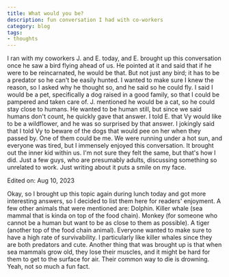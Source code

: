 ```yaml
---
title: What would you be?
description: fun conversation I had with co-workers
category: blog
tags:
- thoughts
---
```


I ran with my coworkers J. and E. today, and E. brought up this conversation once he saw a bird flying ahead of us. He pointed at it and said that if he were to be reincarnated, he would be that. But not just any bird; it has to be a predator so he can't be easily hunted. I wanted to make sure I knew the reason, so I asked why he thought so, and he said so he could fly. I said I would be a pet, specifically a dog raised in a good family, so that I could be pampered and taken care of. J. mentioned he would be a cat, so he could stay close to humans. He wanted to be human still, but since we said humans don't count, he quickly gave that answer. I told E. that Vy would like to be a wildflower, and he was so surprised by that answer. I jokingly said that I told Vy to beware of the dogs that would pee on her when they passed by. One of them could be me. We were running under a hot sun, and everyone was tired, but I immensely enjoyed this conversation. It brought out the inner kid within us. I'm not sure they felt the same, but that's how I did. Just a few guys, who are presumably adults, discussing something so unrelated to work. Just writing about it puts a smile on my face.

Edited on: Aug 10, 2023

Okay, so I brought up this topic again during lunch today and got more interesting answers, so I decided to list them here for readers' enjoyment. A few other animals that were mentioned are:
Dolphin.
Killer whale (sea mammal that is kinda on top of the food chain).
Monkey (for someone who cannot be a human but want to be as close to them as possible).
A tiger (another top of the food chain animal).
Everyone wanted to make sure to have a high rate of survivability. I particularly like killer whales since they are both predators and cute. Another thing that was brought up is that when sea mammals grow old, they lose their muscles, and it might be hard for them to get to the surface for air. Their common way to die is drowning. Yeah, not so much a fun fact.
